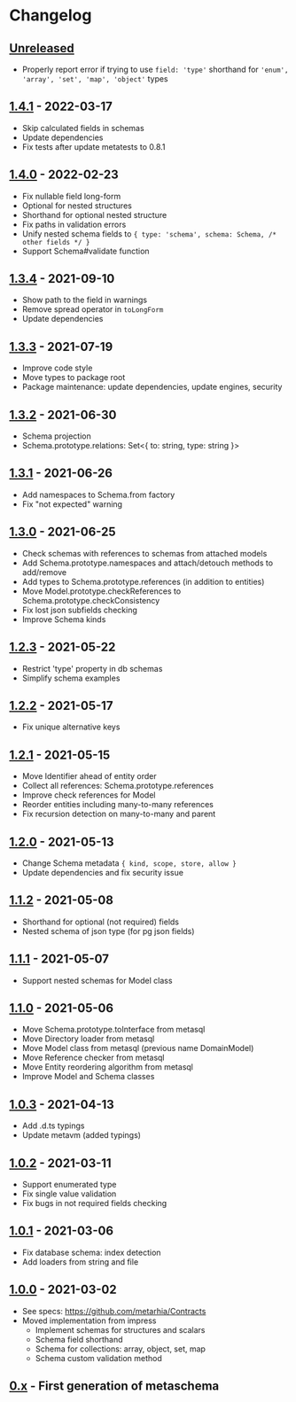 # Changelog

## [Unreleased][unreleased]

- Properly report error if trying to use `field: 'type'` shorthand for
  `'enum', 'array', 'set', 'map', 'object'` types

## [1.4.1][] - 2022-03-17

- Skip calculated fields in schemas
- Update dependencies
- Fix tests after update metatests to 0.8.1

## [1.4.0][] - 2022-02-23

- Fix nullable field long-form
- Optional for nested structures
- Shorthand for optional nested structure
- Fix paths in validation errors
- Unify nested schema fields to
  `{ type: 'schema', schema: Schema, /* other fields */ }`
- Support Schema#validate function

## [1.3.4][] - 2021-09-10

- Show path to the field in warnings
- Remove spread operator in `toLongForm`
- Update dependencies

## [1.3.3][] - 2021-07-19

- Improve code style
- Move types to package root
- Package maintenance: update dependencies, update engines, security

## [1.3.2][] - 2021-06-30

- Schema projection
- Schema.prototype.relations: Set<{ to: string, type: string }>

## [1.3.1][] - 2021-06-26

- Add namespaces to Schema.from factory
- Fix "not expected" warning

## [1.3.0][] - 2021-06-25

- Check schemas with references to schemas from attached models
- Add Schema.prototype.namespaces and attach/detouch methods to add/remove
- Add types to Schema.prototype.references (in addition to entities)
- Move Model.prototype.checkReferences to Schema.prototype.checkConsistency
- Fix lost json subfields checking
- Improve Schema kinds

## [1.2.3][] - 2021-05-22

- Restrict 'type' property in db schemas
- Simplify schema examples

## [1.2.2][] - 2021-05-17

- Fix unique alternative keys

## [1.2.1][] - 2021-05-15

- Move Identifier ahead of entity order
- Collect all references: Schema.prototype.references
- Improve check references for Model
- Reorder entities including many-to-many references
- Fix recursion detection on many-to-many and parent

## [1.2.0][] - 2021-05-13

- Change Schema metadata `{ kind, scope, store, allow }`
- Update dependencies and fix security issue

## [1.1.2][] - 2021-05-08

- Shorthand for optional (not required) fields
- Nested schema of json type (for pg json fields)

## [1.1.1][] - 2021-05-07

- Support nested schemas for Model class

## [1.1.0][] - 2021-05-06

- Move Schema.prototype.toInterface from metasql
- Move Directory loader from metasql
- Move Model class from metasql (previous name DomainModel)
- Move Reference checker from metasql
- Move Entity reordering algorithm from metasql
- Improve Model and Schema classes

## [1.0.3][] - 2021-04-13

- Add .d.ts typings
- Update metavm (added typings)

## [1.0.2][] - 2021-03-11

- Support enumerated type
- Fix single value validation
- Fix bugs in not required fields checking

## [1.0.1][] - 2021-03-06

- Fix database schema: index detection
- Add loaders from string and file

## [1.0.0][] - 2021-03-02

- See specs: https://github.com/metarhia/Contracts
- Moved implementation from impress
  - Implement schemas for structures and scalars
  - Schema field shorthand
  - Schema for collections: array, object, set, map
  - Schema custom validation method

## [0.x][] - First generation of metaschema

[unreleased]: https://github.com/metarhia/metaschema/compare/v1.4.1...HEAD
[1.4.1]: https://github.com/metarhia/metaschema/compare/v1.4.0...v1.4.1
[1.4.0]: https://github.com/metarhia/metaschema/compare/v1.3.4...v1.4.0
[1.3.4]: https://github.com/metarhia/metaschema/compare/v1.3.3...v1.3.4
[1.3.3]: https://github.com/metarhia/metaschema/compare/v1.3.2...v1.3.3
[1.3.2]: https://github.com/metarhia/metaschema/compare/v1.3.1...v1.3.2
[1.3.1]: https://github.com/metarhia/metaschema/compare/v1.3.0...v1.3.1
[1.3.0]: https://github.com/metarhia/metaschema/compare/v1.2.3...v1.3.0
[1.2.3]: https://github.com/metarhia/metaschema/compare/v1.2.2...v1.2.3
[1.2.2]: https://github.com/metarhia/metaschema/compare/v1.2.1...v1.2.2
[1.2.1]: https://github.com/metarhia/metaschema/compare/v1.2.0...v1.2.1
[1.2.0]: https://github.com/metarhia/metaschema/compare/v1.1.2...v1.2.0
[1.1.2]: https://github.com/metarhia/metaschema/compare/v1.1.1...v1.1.2
[1.1.1]: https://github.com/metarhia/metaschema/compare/v1.1.0...v1.1.1
[1.1.0]: https://github.com/metarhia/metaschema/compare/v1.0.3...v1.1.0
[1.0.3]: https://github.com/metarhia/metaschema/compare/v1.0.2...v1.0.3
[1.0.2]: https://github.com/metarhia/metaschema/compare/v1.0.1...v1.0.2
[1.0.1]: https://github.com/metarhia/metaschema/compare/v1.0.0...v1.0.1
[1.0.0]: https://github.com/metarhia/metaschema/compare/v0.x...v1.0.0
[0.x]: https://github.com/metarhia/metaschema/releases/tag/v0.x
